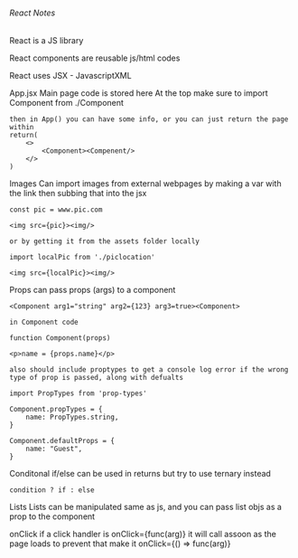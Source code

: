 ###### React Notes

React is a JS library

React components are reusable js/html codes

React uses JSX - JavascriptXML

App.jsx 
    Main page code is stored here
    At the top make sure to import Component from ./Component

    then in App() you can have some info, or you can just return the page within 
    return(
        <>
            <Component><Compenent/>
        </> 
    )

Images
    Can import images from external webpages by making a var with the link then subbing that into the jsx

    const pic = www.pic.com

    <img src={pic}><img/>

    or by getting it from the assets folder locally

    import localPic from './piclocation'

    <img src={localPic}><img/>

Props
    can pass props (args) to a component

    <Component arg1="string" arg2={123} arg3=true><Component>

    in Component code
    
    function Component(props)

    <p>name = {props.name}</p>

    also should include proptypes to get a console log error if the wrong type of prop is passed, along with defualts

    import PropTypes from 'prop-types'

    Component.propTypes = {
        name: PropTypes.string,
    }

    Component.defaultProps = {
        name: "Guest",
    }

Conditonal
    if/else can be used in returns but try to use ternary instead

    condition ? if : else

Lists
    Lists can be manipulated same as js, and you can pass list objs as a prop to the component

onClick
    if a click handler is 
        onClick={func(arg)}
    it will call assoon as the page loads
    to prevent that make it 
        onClick={() => func(arg)}

